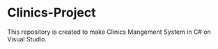 # Clinics-Project
This repository is created to make Clinics Mangement System in C# on Visual Studio.
